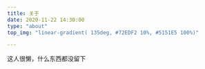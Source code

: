 ```yaml
---
title: 关于
date: 2020-11-22 14:30:00
type: "about"
top_img: "linear-gradient( 135deg, #72EDF2 10%, #5151E5 100%)"

---
```


这人很懒，什么东西都没留下
